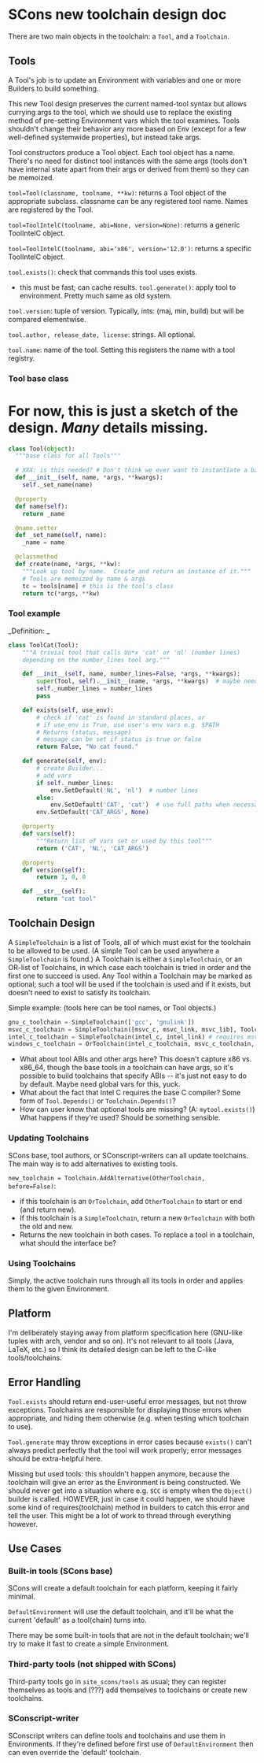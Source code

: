 

# SCons new toolchain design doc

There are two main objects in the toolchain: a `Tool`, and a `Toolchain`.


## Tools

A Tool's job is to update an Environment with variables and one or more Builders to build something.

This new Tool design preserves the current named-tool syntax but allows currying args to the tool, which we should use to replace the existing method of pre-setting Environment vars which the tool examines.  Tools shouldn't change their behavior any more based on Env (except for a few well-defined systemwide properties), but instead take args.

Tool constructors produce a Tool object.  Each tool object has a name. There's no need for distinct tool instances with the same args (tools don't have internal state apart from their args or derived from them) so they can be memoized.

`tool=Tool(classname, toolname, **kw)`: returns a Tool object of the appropriate subclass.  classname can be any registered tool name. Names are registered by the Tool.

`tool=ToolIntelC(toolname, abi=None, version=None)`: returns a generic ToolIntelC object.

`tool=ToolIntelC(toolname, abi='x86', version='12.0')`: returns a specific ToolIntelC object.

`tool.exists()`: check that commands this tool uses exists.

* this must be fast; can cache results.
`tool.generate()`: apply tool to environment.  Pretty much same as old system.

`tool.version`: tuple of version.  Typically, ints: (maj, min, build) but will be compared elementwise.

`tool.author, release_date, license`: strings.  All optional.

`tool.name`: name of the tool.  Setting this registers the name with a tool registry.


### Tool base class

# For now, this is just a sketch of the design.  *Many* details missing.


```python
class Tool(object):
  """base class for all Tools"""

  # XXX: is this needed? # Don't think we ever want to instantiate a base tool.
  def __init__(self, name, *args, **kwargs):
    self._set_name(name)

  @property
  def name(self):
    return _name

  @name.setter
  def _set_name(self, name):
    _name = name

  @classmethod
  def create(name, *args, **kw):
    """Look up tool by name.  Create and return an instance of it."""
    # Tools are memoized by name & args
    tc = tools[name] # this is the tool's class
    return tc(*args, **kw)
```

### Tool example

_Definition: _


```python
class ToolCat(Tool):
    """A trivial tool that calls Un*x 'cat' or 'nl' (number lines)
    depending on the number_lines tool arg."""

    def __init__(self, name, number_lines=False, *args, **kwargs):
        super(Tool, self).__init__(name, *args, **kwargs)  # maybe need this
        self._number_lines = number_lines
        pass

    def exists(self, use_env):
        # check if 'cat' is found in standard places, or
        # if use_env is True, use user's env vars e.g. $PATH
        # Returns (status, message)
        # message can be set if status is true or false
        return False, "No cat found."

    def generate(self, env):
        # create Builder...
        # add vars
        if self._number_lines:
            env.SetDefault('NL', 'nl')  # number lines
        else:
            env.SetDefault('CAT', 'cat')  # use full paths when necessary
        env.SetDefault('CAT_ARGS', None)

    @property
    def vars(self):
        """Return list of vars set or used by this tool"""
        return ('CAT', 'NL', 'CAT_ARGS')

    @property
    def version(self):
        return 1, 0, 0

    def __str__(self):
        return "cat tool"
```

## Toolchain Design

A `SimpleToolchain` is a list of Tools, all of which must exist for the toolchain to be allowed to be used.  (A simple Tool can be used anywhere a `SimpleToolchain` is found.) A Toolchain is either a `SimpleToolchain`, or an OR-list of Toolchains, in which case each toolchain is tried in order and the first one to succeed is used. Any Tool within a Toolchain may be marked as optional; such a tool will be used if the toolchain is used and if it exists, but doesn't need to exist to satisfy its toolchain.

Simple example: (tools here can be tool names, or Tool objects.)


```python
gnu_c_toolchain = SimpleToolchain(['gcc', 'gnulink'])
msvc_c_toolchain = SimpleToolchain([msvc_c, msvc_link, msvc_lib], Toolchain.OPTIONAL, [msvc_mt]) # following tools are optional
intel_c_toolchain = SimpleToolchain(intel_c, intel_link) # requires msvc_c_toolchain on Windows too; how to capture that?
windows_c_toolchain = OrToolchain(intel_c_toolchain, msvc_c_toolchain, gnu_c_toolchain)
```
* What about tool ABIs and other args here?  This doesn't capture x86 vs. x86_64, though the base tools in a toolchain can have args, so it's possible to build toolchains that specify ABIs -- it's just not easy to do by default.  Maybe need global vars for this, yuck.
* What about the fact that Intel C requires the base C compiler?  Some form of `Tool.Depends()` or `Toolchain.Depends()`?
* How can user know that optional tools are missing?  (A: `mytool.exists()`)  What happens if they're used?  Should be something sensible.

### Updating Toolchains

SCons base, tool authors, or SConscript-writers can all update toolchains.  The main way is to add alternatives to existing tools.

`new_toolchain = Toolchain.AddAlternative(OtherToolchain, before=False)`:

* if this toolchain is an `OrToolchain`, add `OtherToolchain` to start or end (and return new).
* If this toolchain is a `SimpleToolchain`, return a new `OrToolchain` with both the old and new.
* Returns the new toolchain in both cases.
To replace a tool in a toolchain, what should the interface be?


### Using Toolchains

Simply, the active toolchain runs through all its tools in order and applies them to the given Environment.


## Platform

I'm deliberately staying away from platform specification here (GNU-like tuples with arch, vendor and so on).  It's not relevant to all tools (Java, LaTeX, etc.) so I think its detailed design can be left to the C-like tools/toolchains.


## Error Handling

`Tool.exists` should return end-user-useful error messages, but not throw exceptions.  Toolchains are responsible for displaying those errors when appropriate, and hiding them otherwise (e.g. when testing which toolchain to use).

`Tool.generate` may throw exceptions in error cases because `exists()` can't always predict perfectly that the tool will work properly; error messages should be extra-helpful here.

Missing but used tools: this shouldn't happen anymore, because the toolchain will give an error as the Environment is being constructed. We should never get into a situation where e.g. `$CC` is empty when the `Object()` builder is called.  HOWEVER, just in case it could happen, we should have some kind of requires(toolchain) method in builders to catch this error and tell the user.  This might be a lot of work to thread through everything however.


## Use Cases


### Built-in tools (SCons base)

SCons will create a default toolchain for each platform, keeping it fairly minimal.

`DefaultEnvironment` will use the default toolchain, and it'll be what the current 'default' as a tool(chain) turns into.

There may be some built-in tools that are not in the default toolchain; we'll try to make it fast to create a simple Environment.


### Third-party tools (not shipped with SCons)

Third-party tools go in `site_scons/tools` as usual; they can register themselves as tools and (???) add themselves to toolchains or create new toolchains.


### SConscript-writer

SConscript writers can define tools and toolchains and use them in Environments.  If they're defined before first use of `DefaultEnvironment` then can even override the 'default' toolchain.
